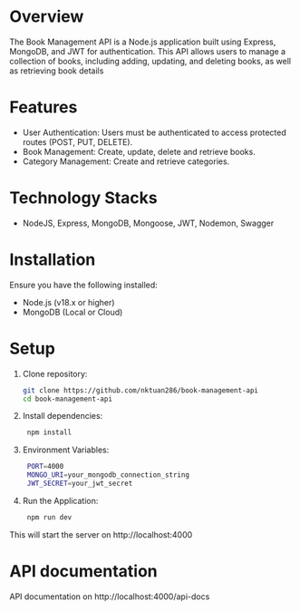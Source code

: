 # Overview
The Book Management API is a Node.js application built using Express, MongoDB, and JWT for authentication. This API allows users to manage a collection of books, including adding, updating, and deleting books, as well as retrieving book details

# Features
<ul>
  <li>User Authentication: Users must be authenticated to access protected routes (POST, PUT, DELETE).</li>
  <li>Book Management: Create, update, delete and retrieve books.</li>
  <li>Category Management: Create and retrieve categories.</li>
</ul>

# Technology Stacks
<ul>
  <li>NodeJS, Express, MongoDB, Mongoose, JWT, Nodemon, Swagger</li>
</ul>

# Installation
Ensure you have the following installed:

- Node.js (v18.x or higher)
- MongoDB (Local or Cloud)

# Setup
1. Clone repository:
   
    ```sh
   git clone https://github.com/nktuan286/book-management-api
    cd book-management-api
   ```
2. Install dependencies:
   
    ```sh
     npm install
    ```
3. Environment Variables:
   ```sh
    PORT=4000
    MONGO_URI=your_mongodb_connection_string
    JWT_SECRET=your_jwt_secret
   ```
5. Run the Application:
   ```sh
    npm run dev
   ```

This will start the server on http://localhost:4000

# API documentation
API documentation on http://localhost:4000/api-docs
